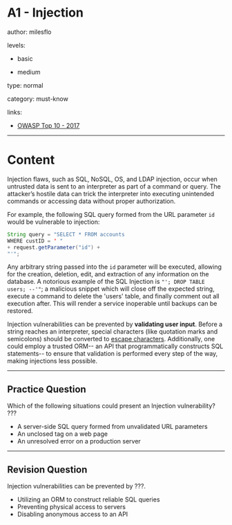 # A1 - Injection
author: milesflo

levels:

  - basic

  - medium

type: normal

category: must-know

links:

  - [OWASP Top 10 - 2017](https://www.owasp.org/images/7/72/OWASP_Top_10-2017_%28en%29.pdf.pdf)

---
# Content

Injection flaws, such as SQL, NoSQL, OS, and LDAP injection, occur when untrusted data is sent to an interpreter as part of a command or query. The attacker’s hostile data can trick the interpreter into executing unintended commands or accessing data without proper authorization.

For example, the following SQL query formed from the URL parameter `id` would be vulnerable to injection:
```java
String query = "SELECT * FROM accounts
WHERE custID = ' "
+ request.getParameter("id") +
"'";
```
Any arbitrary string passed into the `id` parameter will be executed, allowing for the creation, deletion, edit, and extraction of any information on the database. A notorious example of the SQL Injection is `"'; DROP TABLE users; --'"`; a malicious snippet which will close off the expected string, execute a command to delete the 'users' table, and finally comment out all execution after. This will render a service inoperable until backups can be restored.


Injection vulnerabilities can be prevented by **validating user input**. Before a string reaches an interpreter, special characters (like quotation marks and semicolons) should be converted to [escape characters](https://en.wikipedia.org/wiki/Escape_character). Additionally, one could employ a trusted ORM-- an API that programmatically constructs SQL statements-- to ensure that validation is performed every step of the way, making injections less possible.

---
## Practice Question

Which of the following situations could present an Injection vulnerability?
???

* A server-side SQL query formed from unvalidated URL parameters
* An unclosed tag on a web page
* An unresolved error on a production server

---
## Revision Question

Injection vulnerabilities can be prevented by ???.

* Utilizing an ORM to construct reliable SQL queries
* Preventing physical access to servers
* Disabling anonymous access to an API